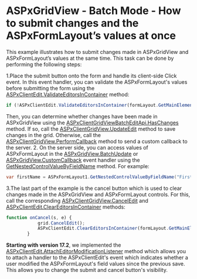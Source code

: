 # ASPxGridView - Batch Mode - How to submit changes and the ASPxFormLayout’s values at once


This example illustrates how to submit changes made in ASPxGridView and ASPxFormLayout’s values at the same time. This task can be done by performing the following steps:

1.Place the submit button onto the form and handle its client-side Click event. In this event handler, you can validate the ASPxFormLayout's values before submitting the form using the [ASPxClientEdit.ValidateEditorsInContainer](https://documentation.devexpress.com/AspNet/DevExpress.Web.Scripts.ASPxClientEdit.ValidateEditorsInContainer.overloads) method:
```js
if (!ASPxClientEdit.ValidateEditorsInContainer(formLayout.GetMainElement())) return;
```
Then, you can determine whether changes have been made in ASPxGridView using the [ASPxClientGridViewBatchEditApi.HasChanges](https://documentation.devexpress.com/AspNet/DevExpress.Web.Scripts.ASPxClientGridViewBatchEditApi.HasChanges.overloads) method. If so, call the [ASPxClientGridView.UpdateEdit](https://documentation.devexpress.com/AspNet/DevExpress.Web.Scripts.ASPxClientGridView.UpdateEdit.method) method to save changes in the grid. Otherwise, call the [ASPxClientGridView.PerformCallback](https://documentation.devexpress.com/AspNet/DevExpress.Web.Scripts.ASPxClientGridView.PerformCallback.overloads) method to send a custom callback to the server.
2. On the server side, you can access values of ASPxFormLayout  in the [ASPxGridView.BatchUpdate](https://documentation.devexpress.com/AspNet/DevExpress.Web.ASPxGridBase.BatchUpdate.event) or [ASPxGridView.CustomCallback](https://documentation.devexpress.com/AspNet/DevExpress.Web.ASPxGridView.CustomCallback.event) event handler using the [GetNestedControlValueByFieldName](https://documentation.devexpress.com/AspNet/DevExpress.Web.ASPxFormLayout.GetNestedControlValueByFieldName.method) method. For example:
```csharp
var firstName = ASPxFormLayout1.GetNestedControlValueByFieldName("FirstName");
```
3.The last part of the example is the cancel button which is used to clear changes made in the ASPxGridView and ASPxFormLayout controls. For this, call the corresponding [ASPxClientGridView.CancelEdit](https://documentation.devexpress.com/AspNet/DevExpress.Web.Scripts.ASPxClientGridView.CancelEdit.method) and [ASPxClientEdit.ClearEditorsInContainer](https://documentation.devexpress.com/AspNet/DevExpress.Web.Scripts.ASPxClientEdit.ClearEditorsInContainer.overloads) methods:

```js
function onCancel(s, e) {
            grid.CancelEdit();
            ASPxClientEdit.ClearEditorsInContainer(formLayout.GetMainElement());
        }
```

**Starting with version 17.2**, we implemented the [ASPxClientEdit.AttachEditorModificationListener](https://documentation.devexpress.com/AspNet/DevExpress.Web.Scripts.ASPxClientEdit.AttachEditorModificationListener.method) method which allows you to attach a handler to the ASPxClientEdit's event which indicates whether a user modified the ASPxFormLayout's field values since the previous save. This allows you to change the submit and cancel button's visibility.
